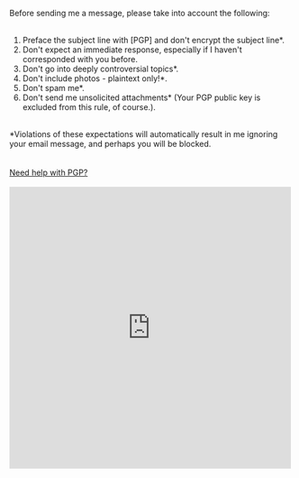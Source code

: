 Before sending me a message, please take into account the following:<br><br>
1. Preface the subject line with [PGP] and don't encrypt the subject line*.<br>
2. Don't expect an immediate response, especially if I haven't corresponded with you before.<br>
3. Don't go into deeply controversial topics*.<br>
4. Don't include photos - plaintext only!*.<br>
5. Don't spam me*.<br>
6. Don't send me unsolicited attachments* (Your PGP public key is excluded from this rule, of course.).<br>
<br>
*Violations of these expectations will automatically result in me ignoring your email message, and perhaps you will be blocked.<br>
<br>
<br>
<a href="https://github.com/sschoeller/PGPResources">Need help with PGP?</a><br>
<br>
<embed type="text/html" src="https://github.com/sschoeller/PGPResources/blob/main/sschoeller8080.asc" width="500" height="500" />
<br>
